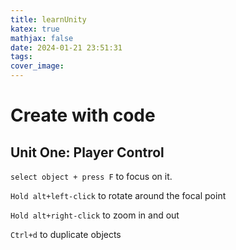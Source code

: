 ```yaml
---
title: learnUnity
katex: true
mathjax: false
date: 2024-01-21 23:51:31
tags:
cover_image:
---
```


# Create with code

## Unit One: Player Control

`select object + press F` to focus on it.

`Hold alt+left-click` to rotate around the focal point

`Hold alt+right-click` to zoom in and out

`Ctrl+d` to duplicate objects
